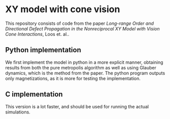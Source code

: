 # XY model with cone vision

This repository consists of code from the paper _Long-range Order and Directional Defect Propagation in the Nonreciprocal XY
Model with Vision Cone Interactions_, Loos et. al..

## Python implementation

We first implement the model in python in a more explicit manner, obtaining results from both the pure metropolis algorithm as well as using Glauber dynamics, which is the method from the paper.
The python program outputs only magnetizations, as it is more for testing the implementation.

## C implementation

This version is a lot faster, and should be used for running the actual simulations. 

